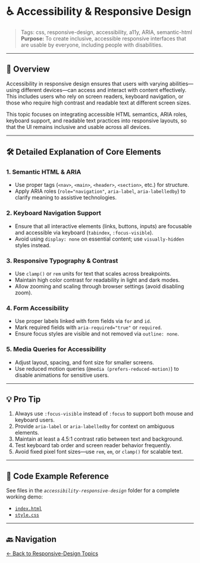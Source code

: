 # ♿ Accessibility & Responsive Design

> Tags: css, responsive-design, accessibility, a11y, ARIA, semantic-html  
> **Purpose:** To create inclusive, accessible responsive interfaces that are usable by everyone, including people with disabilities.

---

## 📖 Overview

Accessibility in responsive design ensures that users with varying abilities—using different devices—can access and interact with content effectively. This includes users who rely on screen readers, keyboard navigation, or those who require high contrast and readable text at different screen sizes.

This topic focuses on integrating accessible HTML semantics, ARIA roles, keyboard support, and readable text practices into responsive layouts, so that the UI remains inclusive and usable across all devices.

---

## 🛠️ Detailed Explanation of Core Elements

### 1. Semantic HTML & ARIA

- Use proper tags (`<nav>`, `<main>`, `<header>`, `<section>`, etc.) for structure.
- Apply ARIA roles (`role="navigation"`, `aria-label`, `aria-labelledby`) to clarify meaning to assistive technologies.

### 2. Keyboard Navigation Support

- Ensure that all interactive elements (links, buttons, inputs) are focusable and accessible via keyboard (`tabindex`, `:focus-visible`).
- Avoid using `display: none` on essential content; use `visually-hidden` styles instead.

### 3. Responsive Typography & Contrast

- Use `clamp()` or `rem` units for text that scales across breakpoints.
- Maintain high color contrast for readability in light and dark modes.
- Allow zooming and scaling through browser settings (avoid disabling zoom).

### 4. Form Accessibility

- Use proper labels linked with form fields via `for` and `id`.
- Mark required fields with `aria-required="true"` or `required`.
- Ensure focus styles are visible and not removed via `outline: none`.

### 5. Media Queries for Accessibility

- Adjust layout, spacing, and font size for smaller screens.
- Use reduced motion queries (`@media (prefers-reduced-motion)`) to disable animations for sensitive users.

---

## 💡 Pro Tip

1. Always use `:focus-visible` instead of `:focus` to support both mouse and keyboard users.  
2. Provide `aria-label` or `aria-labelledby` for context on ambiguous elements.  
3. Maintain at least a 4.5:1 contrast ratio between text and background.  
4. Test keyboard tab order and screen reader behavior frequently.  
5. Avoid fixed pixel font sizes—use `rem`, `em`, or `clamp()` for scalable text.

---

## 🧪 Code Example Reference

See files in the _`accessibility-responsive-design`_ folder for a complete working demo:

- [`index.html`](index.html)  
- [`style.css`](style.css)

---

## 🔙 Navigation

[← Back to Responsive-Design Topics](../README.md)

